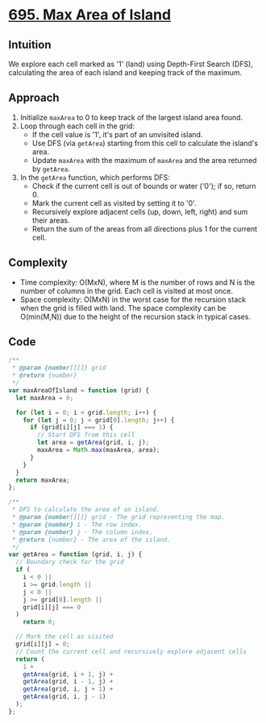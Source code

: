 # [695. Max Area of Island](https://leetcode.com/problems/max-area-of-island/description/)

## Intuition

We explore each cell marked as '1' (land) using Depth-First Search (DFS), calculating the area of each island and keeping track of the maximum.

## Approach

1.  Initialize `maxArea` to 0 to keep track of the largest island area found.
2.  Loop through each cell in the grid:
    - If the cell value is '1', it's part of an unvisited island.
    - Use DFS (via `getArea`) starting from this cell to calculate the island's area.
    - Update `maxArea` with the maximum of `maxArea` and the area returned by `getArea`.
3.  In the `getArea` function, which performs DFS:
    - Check if the current cell is out of bounds or water ('0'); if so, return 0.
    - Mark the current cell as visited by setting it to '0'.
    - Recursively explore adjacent cells (up, down, left, right) and sum their areas.
    - Return the sum of the areas from all directions plus 1 for the current cell.

## Complexity

- Time complexity: O(MxN), where M is the number of rows and N is the number of columns in the grid. Each cell is visited at most once.
- Space complexity: O(MxN) in the worst case for the recursion stack when the grid is filled with land. The space complexity can be O(min(M,N)) due to the height of the recursion stack in typical cases.

## Code

```javascript
/**
 * @param {number[][]} grid
 * @return {number}
 */
var maxAreaOfIsland = function (grid) {
  let maxArea = 0;

  for (let i = 0; i < grid.length; i++) {
    for (let j = 0; j < grid[0].length; j++) {
      if (grid[i][j] === 1) {
        // Start DFS from this cell
        let area = getArea(grid, i, j);
        maxArea = Math.max(maxArea, area);
      }
    }
  }
  return maxArea;
};

/**
 * DFS to calculate the area of an island.
 * @param {number[][]} grid - The grid representing the map.
 * @param {number} i - The row index.
 * @param {number} j - The column index.
 * @return {number} - The area of the island.
 */
var getArea = function (grid, i, j) {
  // Boundary check for the grid
  if (
    i < 0 ||
    i >= grid.length ||
    j < 0 ||
    j >= grid[0].length ||
    grid[i][j] === 0
  )
    return 0;

  // Mark the cell as visited
  grid[i][j] = 0;
  // Count the current cell and recursively explore adjacent cells
  return (
    1 +
    getArea(grid, i + 1, j) +
    getArea(grid, i - 1, j) +
    getArea(grid, i, j + 1) +
    getArea(grid, i, j - 1)
  );
};
```

